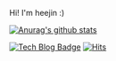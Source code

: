 Hi! I'm heejin :)

[![Anurag's github stats](https://github-readme-stats.vercel.app/api?username=heejin99&show_icons=true&theme=dracula)](https://github.com/anuraghazra/github-readme-stats)

[![Tech Blog Badge](http://img.shields.io/badge/-Tech%20blog-black?style=flat-square&logo=github&link=https://zzsza.github.io/)](https://heejin99.github.io/)
[![Hits](https://hits.seeyoufarm.com/api/count/incr/badge.svg?url=https%3A%2F%2Fheejin99.github.io&count_bg=%23E742AC&title_bg=%23555555&icon=&icon_color=%23E7E7E7&title=hits&edge_flat=false)](https://hits.seeyoufarm.com) 
